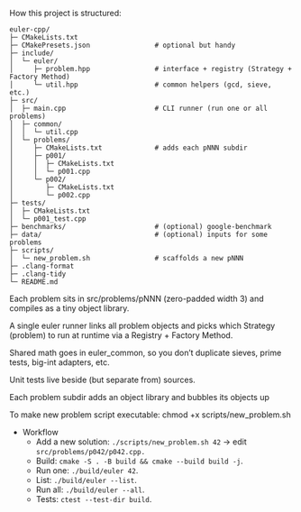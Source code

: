 How this project is structured:
```
euler-cpp/
├─ CMakeLists.txt
├─ CMakePresets.json                # optional but handy
├─ include/
│  └─ euler/
│     ├─ problem.hpp                # interface + registry (Strategy + Factory Method)
│     └─ util.hpp                   # common helpers (gcd, sieve, etc.)
├─ src/
│  ├─ main.cpp                      # CLI runner (run one or all problems)
│  ├─ common/
│  │  └─ util.cpp
│  └─ problems/
│     ├─ CMakeLists.txt             # adds each pNNN subdir
│     ├─ p001/
│     │  ├─ CMakeLists.txt
│     │  └─ p001.cpp
│     └─ p002/
│        ├─ CMakeLists.txt
│        └─ p002.cpp
├─ tests/
│  ├─ CMakeLists.txt
│  └─ p001_test.cpp
├─ benchmarks/                      # (optional) google-benchmark
├─ data/                            # (optional) inputs for some problems
├─ scripts/
│  └─ new_problem.sh                # scaffolds a new pNNN
├─ .clang-format
├─ .clang-tidy
└─ README.md
```

Each problem sits in src/problems/pNNN (zero-padded width 3) and compiles as a tiny object library.

A single euler runner links all problem objects and picks which Strategy (problem) to run at runtime via a Registry + Factory Method.

Shared math goes in euler_common, so you don’t duplicate sieves, prime tests, big-int adapters, etc.

Unit tests live beside (but separate from) sources.

Each problem subdir adds an object library and bubbles its objects up

To make new problem script executable: chmod +x scripts/new_problem.sh

- Workflow
    - Add a new solution: `./scripts/new_problem.sh 42` → edit `src/problems/p042/p042.cpp.`
    - Build: `cmake -S . -B build && cmake --build build -j`.
    - Run one: `./build/euler 42`.
    - List: `./build/euler --list`.
    - Run all: `./build/euler --all`.
    - Tests: `ctest --test-dir build`.